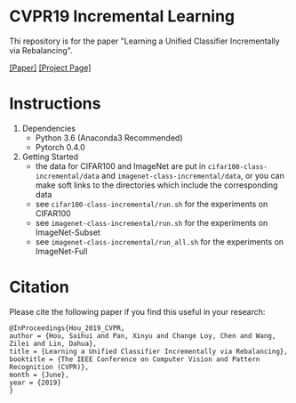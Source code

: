 # CVPR19 Incremental Learning
Thi repository is for the paper "Learning a Unified Classifier Incrementally via Rebalancing".

[[Paper]](http://openaccess.thecvf.com/content_CVPR_2019/html/Hou_Learning_a_Unified_Classifier_Incrementally_via_Rebalancing_CVPR_2019_paper.html) [[Project Page]](https://hshustc.github.io/CVPR19_Incremental_Learning/)

# Instructions
1. Dependencies
	- Python 3.6 (Anaconda3 Recommended)
	- Pytorch 0.4.0
2. Getting Started 
	- the data for CIFAR100 and ImageNet are put in `cifar100-class-incremental/data` and `imagenet-class-incremental/data`, or you can make soft links to the directories which include the corresponding data
	- see `cifar100-class-incremental/run.sh` for the experiments on CIFAR100
	- see `imagenet-class-incremental/run.sh` for the experiments on ImageNet-Subset
	- see `imagenet-class-incremental/run_all.sh` for the experiments on ImageNet-Full

# Citation
Please cite the following paper if you find this useful in your research:
```
@InProceedings{Hou_2019_CVPR,
author = {Hou, Saihui and Pan, Xinyu and Change Loy, Chen and Wang, Zilei and Lin, Dahua},
title = {Learning a Unified Classifier Incrementally via Rebalancing},
booktitle = {The IEEE Conference on Computer Vision and Pattern Recognition (CVPR)},
month = {June},
year = {2019}
}
```